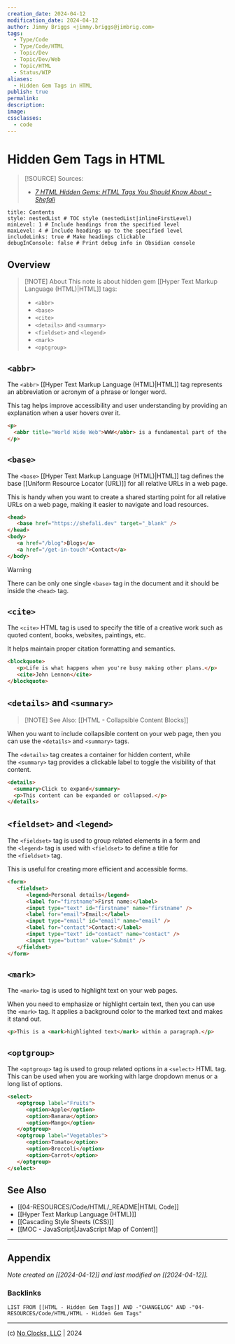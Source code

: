 ```yaml
---
creation_date: 2024-04-12
modification_date: 2024-04-12
author: Jimmy Briggs <jimmy.briggs@jimbrig.com>
tags:
  - Type/Code
  - Type/Code/HTML
  - Topic/Dev
  - Topic/Dev/Web
  - Topic/HTML
  - Status/WIP
aliases:
  - Hidden Gem Tags in HTML
publish: true
permalink:
description:
image:
cssclasses:
  - code
---
```


# Hidden Gem Tags in HTML

> [!SOURCE] Sources:
> - *[7 HTML Hidden Gems: HTML Tags You Should Know About - Shefali](https://shefali.dev/html-tags-2/)*

```table-of-contents
title: Contents 
style: nestedList # TOC style (nestedList|inlineFirstLevel)
minLevel: 1 # Include headings from the specified level
maxLevel: 4 # Include headings up to the specified level
includeLinks: true # Make headings clickable
debugInConsole: false # Print debug info in Obsidian console
```

## Overview

> [!NOTE] About
> This note is about hidden gem [[Hyper Text Markup Language (HTML)|HTML]] tags:
> - `<abbr>`
> - `<base>`
> - `<cite>`
> - `<details>` and `<summary>`
> - `<fieldset>` and `<legend>`
> - `<mark>`
> - `<optgroup>`

## `<abbr>`

The `<abbr>` [[Hyper Text Markup Language (HTML)|HTML]] tag represents an abbreviation or acronym of a phrase or longer word.

This tag helps improve accessibility and user understanding by providing an explanation when a user hovers over it.

```html
<p>
  <abbr title="World Wide Web">WWW</abbr> is a fundamental part of the internet.
</p>
```


## `<base>`

The `<base>` [[Hyper Text Markup Language (HTML)|HTML]] tag defines the base [[Uniform Resource Locator (URL)]] for all relative URLs in a web page.

This is handy when you want to create a shared starting point for all relative URLs on a web page, making it easier to navigate and load resources.

```html
<head>
   <base href="https://shefali.dev" target="_blank" />
</head>
<body>
   <a href="/blog">Blogs</a>
   <a href="/get-in-touch">Contact</a>
</body>
```

> [!WARNING]
> There can be only one single `<base>` tag in the document and it should be inside the `<head>` tag.

## `<cite>`

The `<cite>` HTML tag is used to specify the title of a creative work such as quoted content, books, websites, paintings, etc.

It helps maintain proper citation formatting and semantics.

```html
<blockquote>
   <p>Life is what happens when you're busy making other plans.</p>
   <cite>John Lennon</cite>
</blockquote>
```

## `<details>` and `<summary>`

> [!NOTE] See Also:
> [[HTML - Collapsible Content Blocks]]

When you want to include collapsible content on your web page, then you can use the `<details>` and `<summary>` tags.

The `<details>` tag creates a container for hidden content, while the `<summary>` tag provides a clickable label to toggle the visibility of that content.

```html
<details>
  <summary>Click to expand</summary>
  <p>This content can be expanded or collapsed.</p>
</details>
```

## `<fieldset>` and `<legend>`

The `<fieldset>` tag is used to group related elements in a form and the `<legend>` tag is used with `<fieldset>` to define a title for the `<fieldset>` tag.

This is useful for creating more efficient and accessible forms.

```html
<form>
   <fieldset>
      <legend>Personal details</legend>
      <label for="firstname">First name:</label>
      <input type="text" id="firstname" name="firstname" />
      <label for="email">Email:</label>
      <input type="email" id="email" name="email" />
      <label for="contact">Contact:</label>
      <input type="text" id="contact" name="contact" />
      <input type="button" value="Submit" />
   </fieldset>
</form>
```

## `<mark>`

The `<mark>` tag is used to highlight text on your web pages.

When you need to emphasize or highlight certain text, then you can use the `<mark>` tag. It applies a background color to the marked text and makes it stand out.

```html
<p>This is a <mark>highlighted text</mark> within a paragraph.</p>
```

## `<optgroup>`

The `<optgroup>` tag is used to group related options in a `<select>` HTML tag. This can be used when you are working with large dropdown menus or a long list of options.

```html
<select>
   <optgroup label="Fruits">
      <option>Apple</option>
      <option>Banana</option>
      <option>Mango</option>
   </optgroup>
   <optgroup label="Vegetables">
      <option>Tomato</option>
      <option>Broccoli</option>
      <option>Carrot</option>
   </optgroup>
</select>
```

## See Also

- [[04-RESOURCES/Code/HTML/_README|HTML Code]]
- [[Hyper Text Markup Language (HTML)]]
- [[Cascading Style Sheets (CSS)]]
- [[MOC - JavaScript|JavaScript Map of Content]]


***

## Appendix

*Note created on [[2024-04-12]] and last modified on [[2024-04-12]].*

### Backlinks

```dataview
LIST FROM [[HTML - Hidden Gem Tags]] AND -"CHANGELOG" AND -"04-RESOURCES/Code/HTML/HTML - Hidden Gem Tags"
```

***

(c) [No Clocks, LLC](https://github.com/noclocks) | 2024